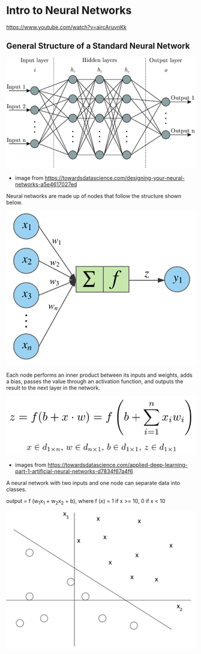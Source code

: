 # Intro to Neural Networks

https://www.youtube.com/watch?v=aircAruvnKk

## General Structure of a Standard Neural Network

![NN Structure](images/nnStructure.png)
* image from https://towardsdatascience.com/designing-your-neural-networks-a5e4617027ed

Neural networks are made up of nodes that follow the structure shown below.

![NN Node](images/nnNode.png)

Each node performs an inner product between its inputs and weights, adds a bias, passes the value through an activation function, and outputs the result to the next layer in the network.

![NN Node Equation](images/nnNodeEquation.png)
* images from https://towardsdatascience.com/applied-deep-learning-part-1-artificial-neural-networks-d7834f67a4f6

A neural network with two inputs and one node can separate data into classes.

output = f (w<sub>1</sub>x<sub>1</sub> + w<sub>2</sub>x<sub>2</sub> + b), where f (x) = 1 if x >= 10, 0 if x < 10

![NN Lin Sep](images/nnLinearSep.JPG)
